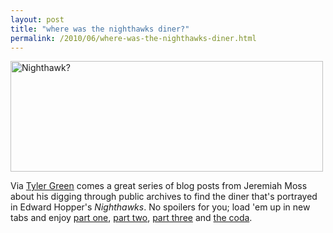 ```yaml
---
layout: post
title: "where was the nighthawks diner?"
permalink: /2010/06/where-was-the-nighthawks-diner.html
---
```


<p><img src="https://farm5.static.flickr.com/4022/4687466129_42d9d18fe2_o.jpg" width="500" height="177" alt="Nighthawk?" /></a></p>

<p>Via <a href="http://blogs.artinfo.com/modernartnotes/2010/06/finding-the-source-somewhere-in-america/">Tyler Green</a> comes a great series of blog posts from Jeremiah Moss about his digging through public archives to find the diner that's portrayed in Edward Hopper's <em>Nighthawks</em>.  No spoilers for you; load 'em up in new tabs and enjoy <a href="http://vanishingnewyork.blogspot.com/2010/06/finding-nighthawks-part-1.html">part one</a>, <a href="http://vanishingnewyork.blogspot.com/2010/06/finding-nighthawks-part-2.html">part two</a>, <a href="http://vanishingnewyork.blogspot.com/2010/06/finding-nighthawks-part-3.html">part three</a> and <a href="http://vanishingnewyork.blogspot.com/2010/06/finding-nighthawks-coda.html">the coda</a>.</p>



